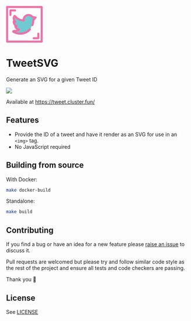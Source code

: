 <svg xmlns="http://www.w3.org/2000/svg" xmlns:xlink="http://www.w3.org/1999/xlink" viewBox="0 0 512 512" style="height: 100px;">
  <g>
    <path d="M61 140c-8 0-14-6-14-14V61c0-8 6-14 14-14h65a14 14 0 110 28H75v51c0 8-6 14-14 14z" fill="#ef71a8"/>
    <path d="M451 465h-65a14 14 0 110-28h51v-51a14 14 0 1128 0v65c0 8-6 14-14 14z" fill="#ef71a8"/>
    <path d="M498 512H14c-8 0-14-6-14-14V14C0 6 6 0 14 0h484c8 0 14 6 14 14v484c0 8-6 14-14 14zM28 484h456V28H28v456z" fill="#ef71a8"/>
  </g>
  <path d="M369 266c8-21 12-44 12-65v-1c0-4 2-7 5-9 10-9 26-30 26-30l-40-6c-2 0-12-11-14-12a68 68 0 00-66-14c-22 7-39 25-44 47-2 8-3 17-2 25v2a3 3 0 01-2 1 178 178 0 01-122-65c-2-2-5-2-6 0a68 68 0 0011 82c-5-1-11-3-15-6-3-1-6 1-6 3 0 28 16 52 40 63a70 70 0 01-13-1c-3-1-5 2-4 4 8 24 29 42 53 46-20 14-44 21-69 21h-8c-3 0-5 2-5 4-1 3 0 5 2 6 29 17 61 25 94 25a176 176 0 00138-61" fill="#71cad1"/>
  <path d="M196 401c-36 0-70-10-101-28-7-4-11-13-9-21 2-9 10-15 19-15h8c12 0 24-2 35-5a82 82 0 01-33-44c-1-3-1-8 1-11a82 82 0 01-24-59c0-5 3-10 7-14a82 82 0 015-72 18 18 0 0129-2 164 164 0 0099 58l2-15a80 80 0 0179-62 82 82 0 0157 23l7 7 38 6a14 14 0 019 23c-2 2-17 21-29 31 0 23-4 47-13 70a14 14 0 11-26-10c7-20 11-40 11-60v-1c0-8 4-15 10-20l9-9-15-2c-6-1-11-5-21-14l-1-2a53 53 0 00-53-11c-17 6-30 20-34 37-2 7-2 14-2 20a17 17 0 01-18 19 191 191 0 01-120-57 54 54 0 0015 50 14 14 0 01-14 24c4 14 15 26 29 33a14 14 0 01-2 26c8 12 21 20 35 22a14 14 0 015 26c-15 10-32 17-50 21a174 174 0 00129-6c21-10 39-23 54-41a14 14 0 1121 19 190 190 0 01-148 66zm49-211zm127-21zm-261-21zm262-8z" fill="#ef71a8"/>
</svg>

# TweetSVG

Generate an SVG for a given Tweet ID

![](https://tweet.cluster.fun/1363048182020792325)

Available at https://tweet.cluster.fun/

## Features

* Provide the ID of a tweet and have it render as an SVG for use in an `<img>` tag.
* No JavaScript required

## Building from source

With Docker:

```sh
make docker-build
```

Standalone:

```sh
make build
```

## Contributing

If you find a bug or have an idea for a new feature please [raise an issue](issues/new) to discuss it.

Pull requests are welcomed but please try and follow similar code style as the rest of the project and ensure all tests and code checkers are passing.

Thank you 💛

## License

See [LICENSE](LICENSE)
